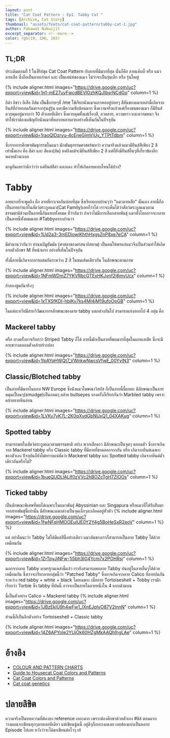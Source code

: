 ```yaml
---
layout: post
title: "Cat Coat Pattern : Ep1. Tabby Cat "
tags: [Archive, Cat Story]
thumbnail: "assets/feats/cat-coat-pattern/tabby-cat-1.jpg"
author: Pakawat Nakwijit
excerpt_separator: <!--more-->
color: rgb(19, 196, 165)
---
```


## TL;DR

ประเดิมตอนที่ 1 ในซีรีย์ชุด Cat Coat Pattern กับลายที่มีมากที่สุด นั้นก็คือ ลายแท๊บบี้ หรือ แมวลายเสือ ซึ่งถือเป็นลายเก่าแก่ และ เป็นเสน่ห์ของแมว ไม่ว่าจะเป็นรุ่นเล็ก หรือ รุ่นใหญ่

<!--more-->

{% include aligner.html images="https://drive.google.com/uc?export=view&id=1n1-mE27uyFwcdBEVlOzhKQJIbsrNCdGo" column=1 %}

อิดำ อิขาว อิเสือ อิส้ม เป็นชื่อง่ายๆที่ /me ใช้เรียกนังแมวแถวหออยู่บ่อยๆ สีสันของแมวเหล่านี้เกิดจากยีนส์ที่ถ่ายถอดกันมาจากรุ่นสู่รุ่น และมีความซับซ้อนมาก ซึ่งความจริงแล้วแค่เรื่องขนของแมว ก็มียีนส์ควบคุมอยู่มากกว่า 10 ตัวเลยทีเดียว ซึ่งควบคุมตั้งแต่เรื่องสี, ลวดลาย, ความยาว และความหนา จึงทำให้เราต้องเผชิญกับนังแมวที่หลากหลายลายอย่างที่เห็นกันในปัจจุบัน

{% include aligner.html images="https://drive.google.com/uc?export=view&id=1raoQlDzrvu-4cEneGimVjUy_YTPtTdbm" column=1 %}

ซึ่งจากการศึกษาพันธุกรรมในแมว นักพันธุกรรมศาสตร์พบว่า ความจริงแล้วแมวมียีนส์สีเพียง 2 สีเท่านั้นเอง คือ สีดำ และ สีแดง(ส้ม) แต่ถึงแม้จะมียีนส์สีเพียง 2 สี แต่ก็ยังมียีนส์อื่นๆที่เกี่ยวข้องอีกหลายตัวนะเออ

มาดูกันเลยว่าดีกว่าว่า แค่ยีนส์สีดำ และแดง ทำให้เกิดลายแบบไหนได้บ้าง?

# Tabby

ลายแรกที่จะพูดถึง คือ ลายที่เราเจอกันบ่อยที่สุด ซึ่งเรียกแบบบ้านๆว่า "แมวลายเสือ" นั้นเอง ลายนี้ถือเป็นลายเก่าแก่ในสัตว์ตระกูลแมว(Cat Family)เลยก็ว่าได้ เราจะเห็นได้ว่าสัตว์ตระกูลแมวตามธรรมชาติล้วนเป็นลายนี้กันแทบทั้งหมด ที่ว่ากันว่า ถ้าเราไม่มีการเลือกสายพันธุ์ แมวทั้งโลกอาจจะกลายเป็นลายนี้ทั้งหมดเลย <span class="tag-en">#Tabbyครองอำนาจ</span>

{% include aligner.html images="https://drive.google.com/uc?export=view&id=1Ud2a3-3mEDiowiKhthHxgsZnP8xe7eCA" column=1 %}

มีตำนานว่ากันว่า ท่านนบีมูฮัมมัด (ศาสดาของศาสนาอิสลาม) เป็นคนให้พรแก่แมวจึงเป็นส่วนทำให้เกิดลายตัวอักษร M ที่หน้าผาก อย่างที่เห็นในปัจจุบัน

ทั้งนี้ลายนี้เกิดจากการผสมกันระหว่าง 2 สี ในขนเส้นเดียวกัน ในลักษณะตามภาพ

{% include aligner.html images="https://drive.google.com/uc?export=view&id=1NFmWDmZ7YKVRbcGTExHKJvnf2j6myUcx" column=1 %}

ถ้าลองซูมกันจริงๆ

{% include aligner.html images="https://drive.google.com/uc?export=view&id=1xTXSfKDI-hbIKv7ks4MI4jM19ufoOpGB" column=1 %}

ในแต่ละทวีปมีสายวิวัฒนาการลักษณะของลาย tabby แตกต่างกันไป สามารถแบ่งออกไป 4 กลุ่ม คือ

## Mackerel tabby

หรือ บางครั้งอาจเรียกว่า Striped Tabby ก็ได้ ลายนี้มักเป็นลายที่พบมากที่สุดในแถบเอเชีย ซึ่งจะมีลายขวางตลอดตัวคล้ายก้างปลา

{% include aligner.html images="https://drive.google.com/uc?export=view&id=1IpAYqHWQt7_VWnkwNwcsVfwE_00YvlN3" column=1 %}

## Classic/Blotched tabby

เป็นลายที่มีมากในแถบ NW Europe ซึ่งนังแมวโฆษณาวิสกัส ก็เป็นลายนี้นี้แหละ มีลักษณะเป็นลายหมุนเปื้อนๆ(smudge)เป็นกลมๆ คล้าย bullseyes บางครั้งก็เรียกกันว่า Marbled tabby เพราะคล้ายลายหินอ่อน

{% include aligner.html images="https://drive.google.com/uc?export=view&id=1LVKy7yK7L-2K0qXvdGbNUxQ1_04XAKug" column=1 %}

## Spotted tabby

สามารถพบในสัตว์ตระกูลแมวตามธรรมชาติ อย่าง พวกเสือดาว มีลักษณะเป็นจุดๆ ตลอดตัว ซึ่งอาจเกิดจาก Mackerel tabby หรือ Classic tabby ที่มีลายที่ขาดออกจากกัน หรือ เกิดจากยีนต์เฉพาะของตัวเอง ปัจจุบันก็ยังไม่ทราบแน่ชัดว่า Mackerel tabby และ Spotted tabby เกิดจากยีนต์ตัวเดียวกันหรือไม่?

{% include aligner.html images="https://drive.google.com/uc?export=view&id=1bueQUDLlALlf0zVVc2hBOZcTgH7ZIOOs" column=1 %}

## Ticked tabby

เป็นลักษณะพิเศษที่พบได้เฉพาะในแมวพันธุ์ Abyssinian และ Singapura หรือแมวที่ได้รับสืบมาจากสายพันธุ์นี้เท่านั้น มีลักษณะแตกต่างเป็นจุดเล็กๆละเอียดอยู่ทั่วตัว
{% include aligner.html images="https://drive.google.com/uc?export=view&id=1fwNFqHMOOEuIUE0Y2Y4g5BoHeSxR2eoV" column=1 %}
%}

แต่ อย่าลืมนะว่า Tabby ไม่ได้มีแต่สีนี้อย่างเดียว แมวส้มของเราก็สามารถเป็นลาย Tabby ได้ด้วยเหมือนกัน

{% include aligner.html images="https://drive.google.com/uc?export=view&id=1ZrTpyJjNFw-1i5bh3IG4Ycm7x2POHRsj" column=1 %}

นอกจากลาย Tabby มาตรฐานเหล่านี้แล้ว เรายังสามารถพบลาย Tabby ปนอยู่ในลายอื่นๆได้ด้วยเหมือนกัน ซึ่งเราจะเรียกลายกลุ่มนี้ว่า "Patched Tabby" ซึ่งอาจเกิดจากลาย Calico ที่ลายปนกันระหว่าง red tabby + white + black โดยเฉพาะ เมื่อลาย Tortoiseshell + Tobby เรามักเรียกว่า Torbie ซึ่ง tabby ที่ปนนี้ อาจจะเป็นลายใดลายหนึ่งใน 4 แบบด้านบน

นี้เป็นตัวอย่าง Calico + Mackerel tabby
{% include aligner.html images="https://drive.google.com/uc?export=view&id=1JBzEklU9h4wFw1_lXnEJpIyO87V2innN" column=1 %}

ส่วนนี้ก็เป็นอีกตัวอย่าง Tortoiseshell + Classic tabby

{% include aligner.html images="https://drive.google.com/uc?export=view&id=14Z6APYoIe2YUiOk60HZgMkAAQhIhgLAe" column=1 %}

# อ้างอิง
* [COLOUR AND PATTERN CHARTS](http://messybeast.com/colour-charts.htm)
* [Guide to Housecat Coat Colors and Patterns](http://www.cedarseed.com/tutorials/catcol.html)
* [Cat Coat Colors and Patterns](http://www.thecatsite.com/a/cat-coat-colors-and-patterns)
* [Cat coat genetics](https://en.wikipedia.org/wiki/Cat_coat_genetics)

# ปลายลิขิต

ความจริงเป็นบทความที่ต้องหา reference เยอะมาก เพราะต้องศึกษาด้วยตัวเอง <span class="tag-en">#ชิส์</span> ตอนแรกวางแผนจะเขียนทุกๆลายเลยทีเดียว แต่เขียนนู้นนี้ อยู่ดีๆก็เยอะเฉยเลย เลยต้องแบ่งเป็นหลาย Episode ไปเลย หวังว่าจะได้มาเขียนต่อไวๆ เย้
